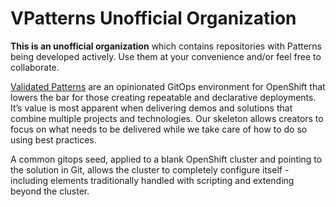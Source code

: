 # VPatterns Unofficial Organization

**This is an unofficial organization** which contains repositories with Patterns being developed actively. Use them at your convenience and/or feel free to collaborate.

[Validated Patterns](https://github.com/validatedpatterns) are an opinionated GitOps environment for OpenShift that lowers the bar for those creating repeatable and declarative deployments. It’s value is most apparent when delivering demos and solutions that combine multiple projects and technologies. Our skeleton allows creators to focus on what needs to be delivered while we take care of how to do so using best practices.

A common gitops seed, applied to a blank OpenShift cluster and pointing to the solution in Git, allows the cluster to completely configure itself - including elements traditionally handled with scripting and extending beyond the cluster.
